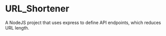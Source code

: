 # URL_Shortener
A NodeJS project that uses express to define API endpoints, which reduces URL length.

